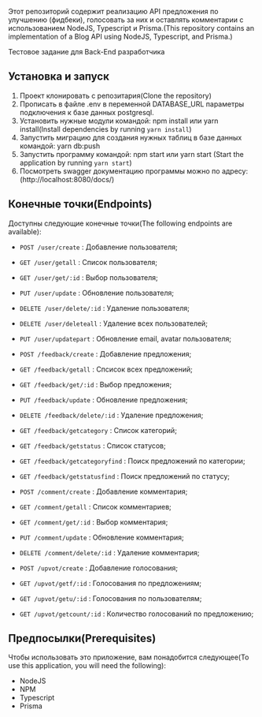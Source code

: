 
Этот репозиторий содержит реализацию API  предложения по улучшению (фидбеки), голосовать за них и оставлять
комментарии с использованием NodeJS, Typescript и Prisma.(This repository contains an implementation of a Blog API using NodeJS, Typescript, and Prisma.)

Тестовое задание для Back-End разработчика

## Установка и запуск

1. Проект клонировать с репозитария(Clone the repository)
2. Прописать в файле .env в переменной DATABASE_URL параметры подключения к базе данных postgresql.
3. Установить нужные модули командой: npm install или yarn install(Install dependencies by running `yarn install`)
4. Запустить миграцию для создания нужных таблиц в базе данных командой: yarn db:push
5. Запустить программу командой: npm start или yarn start (Start the application by running `yarn start`)
6. Посмотреть swagger документацию программы можно по адресу: (http://localhost:8080/docs/)

## Конечные точки(Endpoints)

Доступны следующие конечные точки(The following endpoints are available):

- `POST /user/create`       : Добавление пользователя;
- `GET /user/getall`        : Список пользователя;
- `GET /user/get/:id`       : Выбор пользователя;
- `PUT /user/update`        : Обновление пользователя;
- `DELETE /user/delete/:id` : Удаление пользователя;
- `DELETE /user/deleteall`  : Удаление всех пользователей;
- `PUT /user/updatepart`    : Обновление email, avatar пользователя;


- `POST /feedback/create`         : Добавление предложения;
- `GET /feedback/getall`          : Спсисок всех предложений;
- `GET /feedback/get/:id`         : Выбор предложения;
- `PUT /feedback/update`          : Обновление предложения;
- `DELETE /feedback/delete/:id`   : Удаление предложения; 
- `GET /feedback/getcategory`     : Список категорий;
- `GET /feedback/getstatus`       : Список статусов;
- `GET /feedback/getcategoryfind` : Поиск предложений по категории;
- `GET /feedback/getstatusfind`   : Поиск предложений по статусу;


- `POST /comment/create`       : Добавление комментария;
- `GET /comment/getall`        : Список комментариев;
- `GET /comment/get/:id`       : Выбор комментария;
- `PUT /comment/update`        : Обновление комментария;
- `DELETE /comment/delete/:id` : Удаление комментария; 

- `POST /upvot/create`      : Добавление голосования;
- `GET /upvot/getf/:id`     : Голосования по предложениям;
- `GET /upvot/getu/:id`     : Голосования по пользователям;
- `GET /upvot/getcount/:id` : Количество голосований по предложению;


## Предпосылки(Prerequisites)

Чтобы использовать это приложение, вам понадобится следующее(To use this application, you will need the following):

- NodeJS
- NPM
- Typescript
- Prisma




